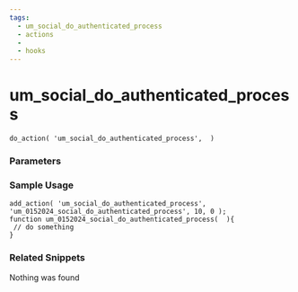 ```yaml
---
tags: 
  - um_social_do_authenticated_process
  - actions
  - 
  - hooks
---
```

# um\_social\_do\_authenticated\_process

``` php:no-line-numbers
do_action( 'um_social_do_authenticated_process',  )
```
<div class='hook-sep'></div>

### Parameters

<div class='hook-sep'></div>



### Sample Usage

``` php:no-line-numbers
add_action( 'um_social_do_authenticated_process', 'um_0152024_social_do_authenticated_process', 10, 0 );
function um_0152024_social_do_authenticated_process(  ){
 // do something
}
```
<div class='hook-sep'></div>



### Related Snippets

Nothing was found

